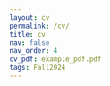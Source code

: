 ```yaml
---
layout: cv
permalink: /cv/
title: cv
nav: false
nav_order: 4
cv_pdf: example_pdf.pdf
tags: Fall2024
---
```


